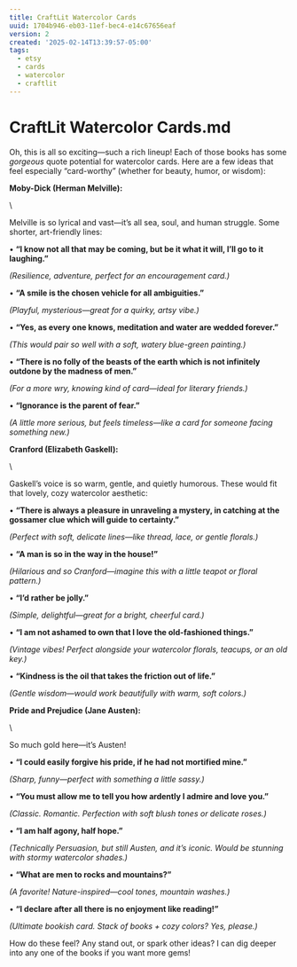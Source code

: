 ```yaml
---
title: CraftLit Watercolor Cards
uuid: 1704b946-eb03-11ef-bec4-e14c67656eaf
version: 2
created: '2025-02-14T13:39:57-05:00'
tags:
  - etsy
  - cards
  - watercolor
  - craftlit
---
```

# CraftLit Watercolor Cards.md






Oh, this is all so exciting—such a rich lineup! Each of those books has some *gorgeous* quote potential for watercolor cards. Here are a few ideas that feel especially “card-worthy” (whether for beauty, humor, or wisdom):

**Moby-Dick (Herman Melville):**

\

Melville is so lyrical and vast—it’s all sea, soul, and human struggle. Some shorter, art-friendly lines:

• **“I know not all that may be coming, but be it what it will, I’ll go to it laughing.”**

*(Resilience, adventure, perfect for an encouragement card.)*

• **“A smile is the chosen vehicle for all ambiguities.”**

*(Playful, mysterious—great for a quirky, artsy vibe.)*

• **“Yes, as every one knows, meditation and water are wedded forever.”**

*(This would pair so well with a soft, watery blue-green painting.)*

• **“There is no folly of the beasts of the earth which is not infinitely outdone by the madness of men.”**

*(For a more wry, knowing kind of card—ideal for literary friends.)*

• **“Ignorance is the parent of fear.”**

*(A little more serious, but feels timeless—like a card for someone facing something new.)*

**Cranford (Elizabeth Gaskell):**

\

Gaskell’s voice is so warm, gentle, and quietly humorous. These would fit that lovely, cozy watercolor aesthetic:

• **“There is always a pleasure in unraveling a mystery, in catching at the gossamer clue which will guide to certainty.”**

*(Perfect with soft, delicate lines—like thread, lace, or gentle florals.)*

• **“A man is so in the way in the house!”**

*(Hilarious and so Cranford—imagine this with a little teapot or floral pattern.)*

• **“I’d rather be jolly.”**

*(Simple, delightful—great for a bright, cheerful card.)*

• **“I am not ashamed to own that I love the old-fashioned things.”**

*(Vintage vibes! Perfect alongside your watercolor florals, teacups, or an old key.)*

• **“Kindness is the oil that takes the friction out of life.”**

*(Gentle wisdom—would work beautifully with warm, soft colors.)*

**Pride and Prejudice (Jane Austen):**

\

So much gold here—it’s Austen!

• **“I could easily forgive his pride, if he had not mortified mine.”**

*(Sharp, funny—perfect with something a little sassy.)*

• **“You must allow me to tell you how ardently I admire and love you.”**

*(Classic. Romantic. Perfection with soft blush tones or delicate roses.)*

• **“I am half agony, half hope.”**

*(Technically Persuasion, but still Austen, and it’s iconic. Would be stunning with stormy watercolor shades.)*

• **“What are men to rocks and mountains?”**

*(A favorite! Nature-inspired—cool tones, mountain washes.)*

• **“I declare after all there is no enjoyment like reading!”**

*(Ultimate bookish card. Stack of books + cozy colors? Yes, please.)*

How do these feel? Any stand out, or spark other ideas? I can dig deeper into any one of the books if you want more gems!